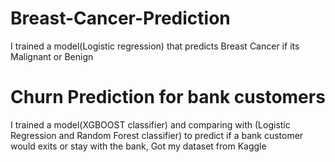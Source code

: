 # Breast-Cancer-Prediction
I trained a model(Logistic regression) that predicts Breast Cancer if its Malignant or Benign
# Churn Prediction for bank customers 
I trained a model(XGBOOST classifier) and comparing with (Logistic Regression and Random Forest classifier) to predict if a bank customer would exits or stay with the bank, 
Got my dataset from Kaggle 
